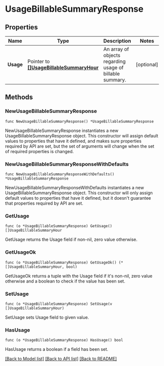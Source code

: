 # UsageBillableSummaryResponse

## Properties

Name | Type | Description | Notes
---- | ---- | ----------- | ------
**Usage** | Pointer to [**[]UsageBillableSummaryHour**](UsageBillableSummaryHour.md) | An array of objects regarding usage of billable summary. | [optional] 

## Methods

### NewUsageBillableSummaryResponse

`func NewUsageBillableSummaryResponse() *UsageBillableSummaryResponse`

NewUsageBillableSummaryResponse instantiates a new UsageBillableSummaryResponse object.
This constructor will assign default values to properties that have it defined,
and makes sure properties required by API are set, but the set of arguments
will change when the set of required properties is changed.

### NewUsageBillableSummaryResponseWithDefaults

`func NewUsageBillableSummaryResponseWithDefaults() *UsageBillableSummaryResponse`

NewUsageBillableSummaryResponseWithDefaults instantiates a new UsageBillableSummaryResponse object.
This constructor will only assign default values to properties that have it defined,
but it doesn't guarantee that properties required by API are set.

### GetUsage

`func (o *UsageBillableSummaryResponse) GetUsage() []UsageBillableSummaryHour`

GetUsage returns the Usage field if non-nil, zero value otherwise.

### GetUsageOk

`func (o *UsageBillableSummaryResponse) GetUsageOk() (*[]UsageBillableSummaryHour, bool)`

GetUsageOk returns a tuple with the Usage field if it's non-nil, zero value otherwise
and a boolean to check if the value has been set.

### SetUsage

`func (o *UsageBillableSummaryResponse) SetUsage(v []UsageBillableSummaryHour)`

SetUsage sets Usage field to given value.

### HasUsage

`func (o *UsageBillableSummaryResponse) HasUsage() bool`

HasUsage returns a boolean if a field has been set.


[[Back to Model list]](../README.md#documentation-for-models) [[Back to API list]](../README.md#documentation-for-api-endpoints) [[Back to README]](../README.md)


